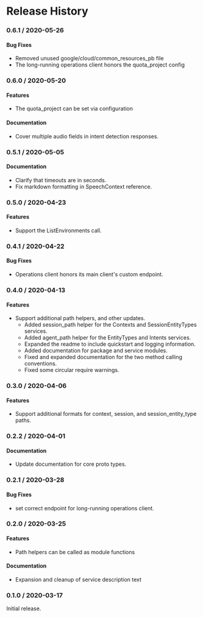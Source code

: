 # Release History

### 0.6.1 / 2020-05-26

#### Bug Fixes

* Removed unused google/cloud/common_resources_pb file
* The long-running operations client honors the quota_project config

### 0.6.0 / 2020-05-20

#### Features

* The quota_project can be set via configuration

#### Documentation

* Cover multiple audio fields in intent detection responses.

### 0.5.1 / 2020-05-05

#### Documentation

* Clarify that timeouts are in seconds.
* Fix markdown formatting in SpeechContext reference.

### 0.5.0 / 2020-04-23

#### Features

* Support the ListEnvironments call.

### 0.4.1 / 2020-04-22

#### Bug Fixes

* Operations client honors its main client's custom endpoint.

### 0.4.0 / 2020-04-13

#### Features

* Support additional path helpers, and other updates.
  * Added session_path helper for the Contexts and SessionEntityTypes services.
  * Added agent_path helper for the EntityTypes and Intents services.
  * Expanded the readme to include quickstart and logging information.
  * Added documentation for package and service modules.
  * Fixed and expanded documentation for the two method calling conventions.
  * Fixed some circular require warnings.

### 0.3.0 / 2020-04-06

#### Features

* Support additional formats for context, session, and session_entity_type paths.

### 0.2.2 / 2020-04-01

#### Documentation

* Update documentation for core proto types.

### 0.2.1 / 2020-03-28

#### Bug Fixes

* set correct endpoint for long-running operations client.

### 0.2.0 / 2020-03-25

#### Features

* Path helpers can be called as module functions

#### Documentation

* Expansion and cleanup of service description text

### 0.1.0 / 2020-03-17

Initial release.
